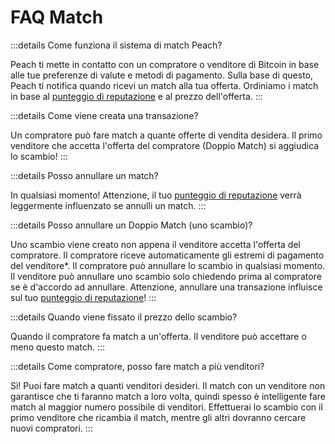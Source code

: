 # FAQ Match

:::details Come funziona il sistema di match Peach?

Peach ti mette in contatto con un compratore o venditore di Bitcoin in base alle tue preferenze di valute e metodi di pagamento.
Sulla base di questo, Peach ti notifica quando ricevi un match alla tua offerta.
Ordiniamo i match in base al [punteggio di reputazione](/it/faq/account/#what-does-the-peach-score-mean) e al prezzo dell'offerta.
:::

:::details Come viene creata una transazione?

Un compratore può fare match a quante offerte di vendita desidera.
Il primo venditore che accetta l'offerta del compratore (Doppio Match) si aggiudica lo scambio!
:::

:::details Posso annullare un match?

In qualsiasi momento!
Attenzione, il tuo [punteggio di reputazione](/it/faq/account/#what-does-the-peach-score-mean) verrà leggermente influenzato se annulli un match.
:::

:::details Posso annullare un Doppio Match (uno scambio)?

Uno scambio viene creato non appena il venditore accetta l'offerta del compratore.
Il compratore riceve automaticamente gli estremi di pagamento del venditore*.
Il compratore può annullare lo scambio in qualsiasi momento.
Il venditore può annullare uno scambio solo chiedendo prima al compratore se è d'accordo ad annullare.
Attenzione, annullare una transazione influisce sul tuo [punteggio di reputazione](/it/faq/account/#what-does-the-peach-score-mean)!
:::

:::details Quando viene fissato il prezzo dello scambio?

Quando il compratore fa match a un'offerta.
Il venditore può accettare o meno questo match.
:::

:::details Come compratore, posso fare match a più venditori?

Sì! Puoi fare match a quanti venditori desideri. Il match con un venditore non garantisce che ti faranno match a loro volta, quindi spesso è intelligente fare match al maggior numero possibile di venditori. Effettuerai lo scambio con il primo venditore che ricambia il match, mentre gli altri dovranno cercare nuovi compratori.
:::
